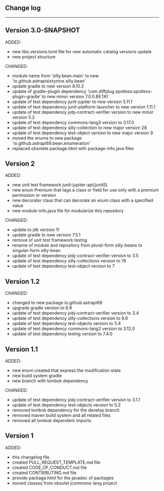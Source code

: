 ## Change log
----------------------

Version 3.0-SNAPSHOT
-------------

ADDED:

- new libs.versions.toml file for new automatic catalog versions update
- new project structure

CHANGED:

- module name from 'silly.bean.main' to new 'io.github.astrapisixtynine.silly.bean'
- update gradle to new version 8.10.2
- update of gradle-plugin dependency 'com.diffplug.spotless:spotless-plugin-gradle' to new minor version 7.0.0.BETA1
- update of test dependency junit-jupiter to new version 5.11.1
- update of test dependency junit-platform-launcher to new version 1.11.1
- update of test dependency jobj-contract-verifier version to new minor version 5.2
- update of test dependency commons-lang3 version to 3.17.0
- update of test dependency silly-collection to new major version 28
- update of test dependency test-object version to new major version 9
- moved the enums to new package 'io.github.astrapi69.bean.enumeration'
- replaced obsolete package.html with package-info.java files

Version 2
-------------

ADDED:

- new unit test framework junit-jupiter-api(junit5)
- new enum Premium that tags a class or field for use only with a premium permission or version
- new decorator class that can decorate an enum class with a specified value
- new module-info.java file for modularize this repository

CHANGED:

- update to jdk version 11
- update gradle to new version 7.5.1
- remove of unit test framework testng
- rename of module and repository from plural-form silly-beans to singular-form silly-bean
- update of test dependency jobj-contract-verifier version to 3.5
- update of test dependency silly-collections version to 19
- update of test dependency test-object version to 7

Version 1.2
-------------

CHANGED:

- changed to new package io.github.astrapi69
- upgrade gradle version to 6.9
- update of test dependency jobj-contract-verifier version to 3.4
- update of test dependency silly-collections version to 8.6
- update of test dependency test-objects version to 5.4
- update of test dependency commons-lang3 version to 3.12.0
- update of test dependency testng version to 7.4.0

Version 1.1
-------------

ADDED:

- new enum created that express the modification state
- new build system gradle
- new branch with lombok dependency

CHANGED:

- update of test dependency jobj-contract-verifier version to 3.1.1
- update of test dependency test-objects version to 5.2
- removed lombok dependency for the develop branch
- removed maven build system and all related files
- removed all lombok dependent imports

Version 1
-------------

ADDED:

- this changelog file
- created PULL_REQUEST_TEMPLATE.md file
- created CODE_OF_CONDUCT.md file
- created CONTRIBUTING.md file
- provide package.html for the javadoc of packages
- moved classes from obsolet jcommons-lang project
